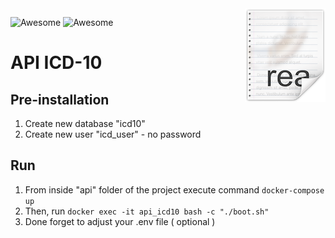<img src="icon.png" align="right" />

![Awesome](https://img.shields.io/badge/PostgreSQL-316192?style=flat&logo=postgresql&logoColor=white)
![Awesome](https://img.shields.io/badge/Laravel-FF2D20?style=flat&logo=laravel&logoColor=white)

# API ICD-10

## Pre-installation
1. Create new database "icd10"
2. Create new user "icd_user" - no password

## Run
1. From inside "api" folder of the project execute command `docker-compose up`
2. Then, run `docker exec -it api_icd10 bash -c "./boot.sh"`
3. Done forget to adjust your .env file ( optional )

